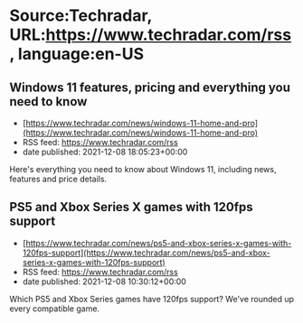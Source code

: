 # Source:Techradar, URL:https://www.techradar.com/rss, language:en-US

## Windows 11 features, pricing and everything you need to know
 - [https://www.techradar.com/news/windows-11-home-and-pro](https://www.techradar.com/news/windows-11-home-and-pro)
 - RSS feed: https://www.techradar.com/rss
 - date published: 2021-12-08 18:05:23+00:00

Here's everything you need to know about Windows 11, including news, features and price details.

## PS5 and Xbox Series X games with 120fps support
 - [https://www.techradar.com/news/ps5-and-xbox-series-x-games-with-120fps-support](https://www.techradar.com/news/ps5-and-xbox-series-x-games-with-120fps-support)
 - RSS feed: https://www.techradar.com/rss
 - date published: 2021-12-08 10:30:12+00:00

Which PS5 and Xbox Series games have 120fps support? We've rounded up every compatible game.

